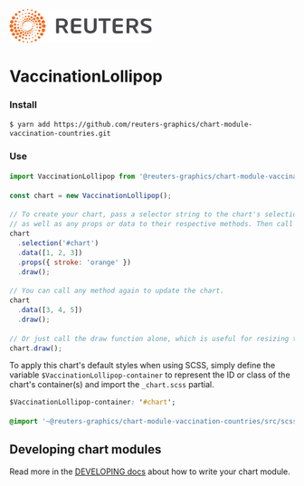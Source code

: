 ![](./badge.svg)

# VaccinationLollipop

### Install

```
$ yarn add https://github.com/reuters-graphics/chart-module-vaccination-countries.git
```

### Use

```javascript
import VaccinationLollipop from '@reuters-graphics/chart-module-vaccination-countries';

const chart = new VaccinationLollipop();

// To create your chart, pass a selector string to the chart's selection method,
// as well as any props or data to their respective methods. Then call draw.
chart
  .selection('#chart')
  .data([1, 2, 3])
  .props({ stroke: 'orange' })
  .draw();

// You can call any method again to update the chart.
chart
  .data([3, 4, 5])
  .draw();

// Or just call the draw function alone, which is useful for resizing the chart.
chart.draw();
```

To apply this chart's default styles when using SCSS, simply define the variable `$VaccinationLollipop-container` to represent the ID or class of the chart's container(s) and import the `_chart.scss` partial.

```CSS
$VaccinationLollipop-container: '#chart';

@import '~@reuters-graphics/chart-module-vaccination-countries/src/scss/chart';
```

## Developing chart modules

Read more in the [DEVELOPING docs](./DEVELOPING.md) about how to write your chart module.